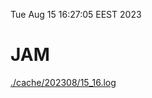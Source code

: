 Tue Aug 15 16:27:05 EEST 2023
# JAM
<a href='./cache/202308/15_16.log'>./cache/202308/15_16.log</a>
